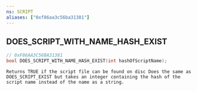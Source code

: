```yaml
---
ns: SCRIPT
aliases: ["0xf86aa3c56ba31381"]
---
```

## DOES_SCRIPT_WITH_NAME_HASH_EXIST

```c
// 0xF86AA3C56BA31381
bool DOES_SCRIPT_WITH_NAME_HASH_EXIST(int hashOfScriptName);
```

```
Returns TRUE if the script file can be found on disc Does the same as DOES_SCRIPT_EXIST but takes an integer containing the hash of the script name instead of the name as a string.
```
